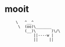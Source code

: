 # mooit

         \   ^__^
          \  (oo)\_______
             (__)\       )\/\
                 ||----w |
                 ||     ||
    
